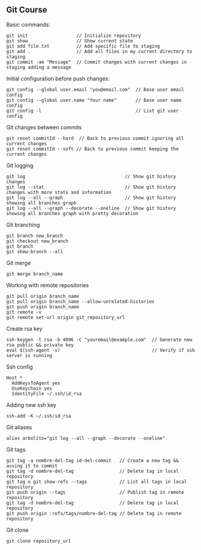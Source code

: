 Git Course
---

Basic commands:

```shell
git init                  // Initialize repository
git show                  // Show current state
git add file.txt          // Add specific file to staging
git add .                 // Add all files in my current directory to staging
git commit -am "Message"  // Commit changes with current changes in staging adding a message
```

Initial configuration before push changes:
```shell
git config --global user.email "you@email.com"  // Base user email config
git config --global user.name "Your name"       // Base user name config
git config -l                                   // List git user config
```

Git changes between commits
```shell
git reset commitId --hard  // Back to previous commit ignoring all current changes
git reset commitId --soft // Back to previous commit keeping the current changes
```

Git logging
```shell
git log                                     // Show git history changes
git log --stat                              // Show git history changes with more stats and information
git log --all --graph                       // Show git history showing all branches graph
git log --all --graph --decorate --oneline  // Show git history showing all branches graph with pretty decoration
```

Git branching
```shell
git branch new_branch
git checkout new_branch
git branch
git show-branch --all
```

Git merge
```shell
git merge branch_name
```

Working with remote repositories
```shell
git pull origin branch_name
git pull origin branch_name --allow-unrelated-histories
git push origin branch_name
git remote -v
git remote set-url origin git_repository_url
```

Create rsa key
```shell
ssh-keygen -t rsa -b 4096 -C "youremail@example.com"  // Generate new rsa public && private key
eval $(ssh-agent -s)                                  // Verify if ssh server is running
```

Ssh config
```shell
Host *
  AddKeysToAgent yes
  UseKeychain yes
  IdentityFile ~/.ssh/id_rsa
```

Adding new ssh key
```shell
ssh-add -K ~/.ssh/id_rsa
```

Git aliases
```
alias arbolito="git log --all --graph --decorate --oneline"
```

Git tags
```shell
git tag -a nombre-del-tag id-del-commit   // Create a new tag && assing it to commit
git tag -d nombre-del-tag                 // Delete tag in local repository
git tag o git show-refs --tags            // List all tags in local repository
git push origin --tags                    // Publish tag in remote repository
git tag -d nombre-del-tag                 // Delete tag in local repository
git push origin :refs/tags/nombre-del-tag // Delete tag in remote repository
```


Git clone
```
git clone repository_url
```